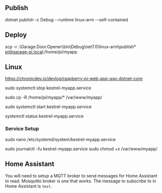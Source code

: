 ## Publish

dotnet publish -c Debug --runtime linux-arm --self-contained

## Deploy

scp -r .\Garage.Door.Opener\bin\Debug\net7.0\linux-arm\publish\* pi@garage-pi.local:/home/pi/myapp

## Linux

https://chronicdev.io/devlog/raspberry-pi-web-app-asp-dotnet-core

sudo systemctl stop kestrel-myapp.service

sudo cp -R /home/pi/myapp/* /var/www/myapp/

sudo systemctl start kestrel-myapp.service

systemctl status kestrel-myapp.service

### Service Setup

sudo nano /etc/systemd/system/kestrel-myapp.service

sudo journalctl -fu kestrel-myapp.service
sudo chmod +x /var/www/myapp/

## Home Assistant

You will need to setup a MQTT broker to send messages for Home Assistant to read. Mosquitto broker is one that works. The message to subscribe to in Home Assistant is `test`.